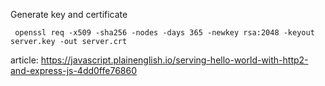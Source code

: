 Generate key and certificate

```
 openssl req -x509 -sha256 -nodes -days 365 -newkey rsa:2048 -keyout server.key -out server.crt
```

article: https://javascript.plainenglish.io/serving-hello-world-with-http2-and-express-js-4dd0ffe76860
